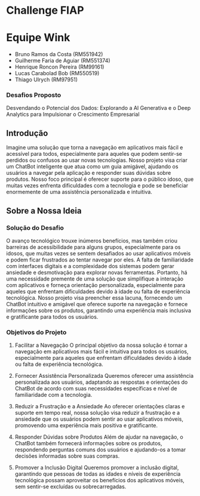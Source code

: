 # Challenge FIAP

# Equipe Wink

- Bruno Ramos da Costa (RM551942)
- Guilherme Faria de Aguiar (RM551374)
- Henrique Roncon Pereira (RM99161)
- Lucas Carabolad Bob (RM550519)
- Thiago Ulrych (RM97951)

### Desafios Proposto

Desvendando o Potencial dos Dados: Explorando a AI Generativa e o Deep Analytics para Impulsionar o Crescimento Empresarial

## Introdução

Imagine uma solução que torna a navegação em aplicativos mais fácil e acessível para todos, especialmente para aqueles que podem sentir-se perdidos ou confusos ao usar novas tecnologias. Nosso projeto visa criar um ChatBot inteligente que atua como um guia amigável, ajudando os usuários a navegar pela aplicação e responder suas dúvidas sobre produtos. Nosso foco principal é oferecer suporte para o público idoso, que muitas vezes enfrenta dificuldades com a tecnologia e pode se beneficiar enormemente de uma assistência personalizada e intuitiva.

## Sobre a Nossa Ideia

### Solução do Desafio

O avanço tecnológico trouxe inúmeros benefícios, mas também criou barreiras de acessibilidade para alguns grupos, especialmente para os idosos, que muitas vezes se sentem desafiados ao usar aplicativos móveis e podem ficar frustrados ao tentar navegar por eles. A falta de familiaridade com interfaces digitais e a complexidade dos sistemas podem gerar ansiedade e desmotivação para explorar novas ferramentas. Portanto, há uma necessidade premente de uma solução que simplifique a interação com aplicativos e forneça orientação personalizada, especialmente para aqueles que enfrentam dificuldades devido à idade ou falta de experiência tecnológica. Nosso projeto visa preencher essa lacuna, fornecendo um ChatBot intuitivo e amigável que oferece suporte na navegação e fornece informações sobre os produtos, garantindo uma experiência mais inclusiva e gratificante para todos os usuários.

### Objetivos do Projeto

1.  Facilitar a Navegação
    O principal objetivo da nossa solução é tornar a navegação em aplicativos mais fácil e intuitiva para todos os usuários, especialmente para aqueles que enfrentam dificuldades devido à idade ou falta de experiência tecnológica.
    
2.  Fornecer Assistência Personalizada
    Queremos oferecer uma assistência personalizada aos usuários, adaptando as respostas e orientações do ChatBot de acordo com suas necessidades específicas e nível de familiaridade com a tecnologia. 

3.  Reduzir a Frustração e a Ansiedade 
    Ao oferecer orientações claras e suporte em tempo real, nossa solução visa reduzir a frustração e a ansiedade que os usuários podem sentir ao usar aplicativos móveis, promovendo uma experiência mais positiva e gratificante.

4.  Responder Dúvidas sobre Produtos
    Além de ajudar na navegação, o ChatBot também fornecerá informações sobre os produtos, respondendo perguntas comuns dos usuários e ajudando-os a tomar decisões informadas sobre suas compras.
    
5.  Promover a Inclusão Digital
    Queremos promover a inclusão digital, garantindo que pessoas de todas as idades e níveis de experiência tecnológica possam aproveitar os benefícios dos aplicativos móveis, sem sentir-se excluídas ou sobrecarregadas.


